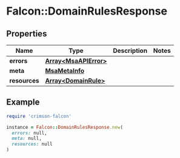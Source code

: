 # Falcon::DomainRulesResponse

## Properties

| Name | Type | Description | Notes |
| ---- | ---- | ----------- | ----- |
| **errors** | [**Array&lt;MsaAPIError&gt;**](MsaAPIError.md) |  |  |
| **meta** | [**MsaMetaInfo**](MsaMetaInfo.md) |  |  |
| **resources** | [**Array&lt;DomainRule&gt;**](DomainRule.md) |  |  |

## Example

```ruby
require 'crimson-falcon'

instance = Falcon::DomainRulesResponse.new(
  errors: null,
  meta: null,
  resources: null
)
```

